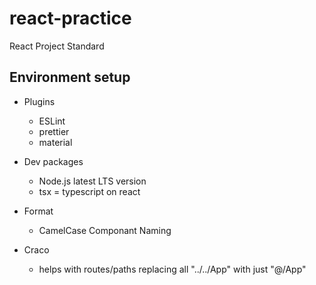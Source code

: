 # react-practice

React Project Standard

## Environment setup

-   Plugins
    -   ESLint
    -   prettier
    -   material
-   Dev packages

    -   Node.js latest LTS version
    -   tsx = typescript on react

-   Format

    -   CamelCase Componant Naming

-   Craco
    -   helps with routes/paths replacing all "../../App" with just "@/App"
